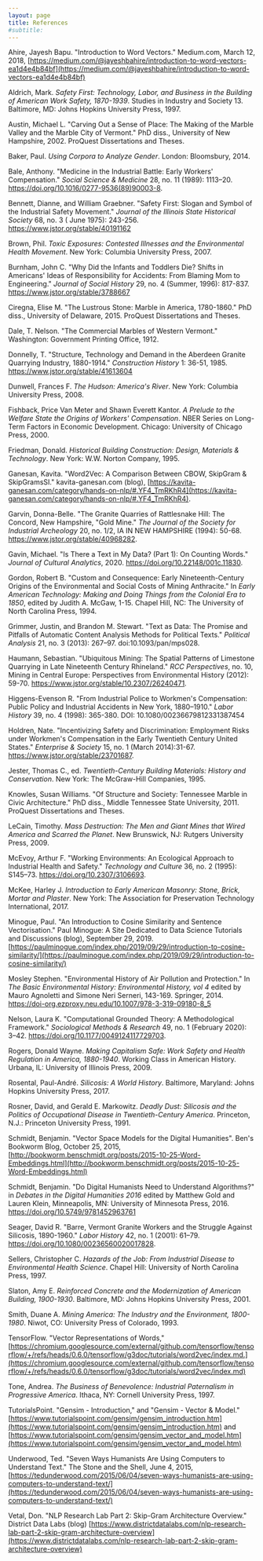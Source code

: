```yaml
---
layout: page
title: References
#subtitle: 
---
```



Ahire, Jayesh Bapu. "Introduction to Word Vectors." Medium.com, March 12, 2018, [https://medium.com/@jayeshbahire/introduction-to-word-vectors-ea1d4e4b84bf](https://medium.com/@jayeshbahire/introduction-to-word-vectors-ea1d4e4b84bf)

Aldrich, Mark. *Safety First: Technology, Labor, and Business in the Building of American Work Safety, 1870-1939*. Studies in Industry and Society 13. Baltimore, MD: Johns Hopkins University Press, 1997.

Austin, Michael L. "Carving Out a Sense of Place: The Making of the Marble Valley and the Marble City of Vermont." PhD diss., University of New Hampshire, 2002. ProQuest Dissertations and Theses.

Baker, Paul. *Using Corpora to Analyze Gender*. London: Bloomsbury, 2014.

Bale, Anthony. "Medicine in the Industrial Battle: Early Workers' Compensation." *Social Science & Medicine* 28, no. 11 (1989): 1113–20. https://doi.org/10.1016/0277-9536(89)90003-8.

Bennett, Dianne, and William Graebner. "Safety First: Slogan and Symbol of the Industrial Safety Movement." *Journal of the Illinois State Historical Society* 68, no. 3 ( June 1975): 243-256. https://www.jstor.org/stable/40191162
 
Brown, Phil. *Toxic Exposures: Contested Illnesses and the Environmental Health Movement*. New York: Columbia University Press, 2007.

Burnham, John C. "Why Did the Infants and Toddlers Die? Shifts in Americans' Ideas of Responsibility for Accidents: From Blaming Mom to Engineering." *Journal of Social History* 29, no. 4 (Summer, 1996): 817-837. https://www.jstor.org/stable/3788667
 
Ciregna, Elise M. "The Lustrous Stone: Marble in America, 1780-1860." PhD diss., University of Delaware, 2015. ProQuest Dissertations and Theses.

Dale, T. Nelson. "The Commercial Marbles of Western Vermont." Washington: Government Printing Office, 1912.

Donnelly, T. "Structure, Technology and Demand in the Aberdeen Granite Quarrying Industry, 1880-1914." *Construction History* 1: 36-51, 1985. https://www.jstor.org/stable/41613604

Dunwell, Frances F. *The Hudson: America's River*. New York: Columbia University Press, 2008.

Fishback, Price Van Meter and Shawn Everett Kantor. *A Prelude to the Welfare State the Origins of Workers' Compensation*. NBER Series on Long-Term Factors in Economic Development. Chicago: University of Chicago Press, 2000.

Friedman, Donald. *Historical Building Construction: Design, Materials & Technology*. New York: W.W. Norton Company, 1995.

Ganesan, Kavita. "Word2Vec: A Comparison Between CBOW, SkipGram & SkipGramsSI." kavita-ganesan.com (blog), [https://kavita-ganesan.com/category/hands-on-nlp/#.YF4_TmRKhR4](https://kavita-ganesan.com/category/hands-on-nlp/#.YF4_TmRKhR4).

Garvin, Donna-Belle. "The Granite Quarries of Rattlesnake Hill: The Concord, New Hampshire, "Gold Mine." *The Journal of the Society for Industrial Archeology* 20, no. 1/2, IA IN NEW HAMPSHIRE (1994): 50-68. https://www.jstor.org/stable/40968282.

Gavin, Michael. "Is There a Text in My Data? (Part 1): On Counting Words." *Journal of Cultural Analytics*, 2020. https://doi.org/10.22148/001c.11830.

Gordon, Robert B. "Custom and Consequence: Early Nineteenth-Century Origins of the Environmental and Social Costs of Mining Anthracite." In *Early American Technology: Making and Doing Things from the Colonial Era to 1850*, edited by Judith A. McGaw, 1-15. Chapel Hill, NC: The University of North Carolina Press, 1994.

Grimmer, Justin, and Brandon M. Stewart. "Text as Data: The Promise and Pitfalls of Automatic Content Analysis Methods for Political Texts." *Political Analysis* 21, no. 3 (2013): 267–97. doi:10.1093/pan/mps028.

Haumann, Sebastian. "Ubiquitous Mining: The Spatial Patterns of Limestone Quarrying in Late Nineteenth Century Rhineland." *RCC Perspectives*, no. 10, Mining in Central Europe: Perspectives from Environmental History (2012): 59-70. https://www.jstor.org/stable/10.2307/26240471.

Higgens-Evenson R. "From Industrial Police to Workmen's Compensation: Public Policy and Industrial Accidents in New York, 1880–1910." *Labor History* 39, no. 4 (1998): 365-380. DOI: 10.1080/00236679812331387454

Holdren, Nate. "Incentivizing Safety and Discrimination: Employment Risks under Workmen's Compensation in the Early Twentieth Century United States." *Enterprise & Society* 15, no. 1 (March 2014):31-67. https://www.jstor.org/stable/23701687.

Jester, Thomas C., ed. *Twentieth-Century Building Materials: History and Conservation*. New York: The McGraw-Hill Companies, 1995.

Knowles, Susan Williams. "Of Structure and Society: Tennessee Marble in Civic Architecture." PhD diss., Middle Tennessee State University, 2011. ProQuest Dissertations and Theses.

LeCain, Timothy. *Mass Destruction: The Men and Giant Mines that Wired America and Scarred the Planet*. New Brunswick, NJ: Rutgers University Press, 2009.

McEvoy, Arthur F. "Working Environments: An Ecological Approach to Industrial Health and Safety." *Technology and Culture* 36, no. 2 (1995): S145–73. https://doi.org/10.2307/3106693.

McKee, Harley J. *Introduction to Early American Masonry: Stone, Brick, Mortar and Plaster*. New York: The Association for Preservation Technology International, 2017.

Minogue, Paul. "An Introduction to Cosine Similarity and Sentence Vectorisation." Paul Minogue: A Site Dedicated to Data Science Tutorials and Discussions (blog), September 29, 2019. [https://paulminogue.com/index.php/2019/09/29/introduction-to-cosine-similarity/](https://paulminogue.com/index.php/2019/09/29/introduction-to-cosine-similarity/)

Mosley Stephen. "Environmental History of Air Pollution and Protection." In *The Basic Environmental History: Environmental History, vol 4* edited by Mauro Agnoletti and Simone Neri Serneri, 143-169. Springer, 2014. https://doi-org.ezproxy.neu.edu/10.1007/978-3-319-09180-8_5

Nelson, Laura K. "Computational Grounded Theory: A Methodological Framework." *Sociological Methods & Research* 49, no. 1 (February 2020): 3–42. https://doi.org/10.1177/0049124117729703.

Rogers, Donald Wayne. *Making Capitalism Safe: Work Safety and Health Regulation in America, 1880-1940*. Working Class in American History. Urbana, IL: University of Illinois Press, 2009.

Rosental, Paul-André. *Silicosis: A World History*. Baltimore, Maryland: Johns Hopkins University Press, 2017.

Rosner, David, and Gerald E. Markowitz. *Deadly Dust: Silicosis and the Politics of Occupational Disease in Twentieth-Century America*. Princeton, N.J.: Princeton University Press, 1991.

Schmidt, Benjamin. "Vector Space Models for the Digital Humanities". Ben's Bookworm Blog, October 25, 2015, [http://bookworm.benschmidt.org/posts/2015-10-25-Word-Embeddings.html](http://bookworm.benschmidt.org/posts/2015-10-25-Word-Embeddings.html)

Schmidt, Benjamin. "Do Digital Humanists Need to Understand Algorithms?" in *Debates in the Digital Humanities 2016* edited by Matthew Gold and Lauren Klein, Minneapolis, MN: University of Minnesota Press, 2016. https://doi.org/10.5749/9781452963761

Seager, David R. "Barre, Vermont Granite Workers and the Struggle Against Silicosis, 1890-1960." *Labor History* 42, no. 1 (2001): 61–79. https://doi.org/10.1080/00236560020017828.

Sellers, Christopher C. *Hazards of the Job: From Industrial Disease to Environmental Health Science*. Chapel Hill: University of North Carolina Press, 1997.

Slaton, Amy E. *Reinforced Concrete and the Modernization of American Building, 1900-1930*. Baltimore, MD: Johns Hopkins University Press, 2001.

Smith, Duane A. *Mining America: The Industry and the Environment, 1800-1980*. Niwot, CO: University Press of Colorado, 1993.

TensorFlow. "Vector Representations of Words," [https://chromium.googlesource.com/external/github.com/tensorflow/tensorflow/+/refs/heads/0.6.0/tensorflow/g3doc/tutorials/word2vec/index.md.](https://chromium.googlesource.com/external/github.com/tensorflow/tensorflow/+/refs/heads/0.6.0/tensorflow/g3doc/tutorials/word2vec/index.md)

Tone, Andrea. *The Business of Benevolence: Industrial Paternalism in Progressive America*. Ithaca, NY: Cornell University Press, 1997.

TutorialsPoint. "Gensim - Introduction," and "Gensim - Vector & Model."  [https://www.tutorialspoint.com/gensim/gensim_introduction.htm](https://www.tutorialspoint.com/gensim/gensim_introduction.htm) and [https://www.tutorialspoint.com/gensim/gensim_vector_and_model.htm](https://www.tutorialspoint.com/gensim/gensim_vector_and_model.htm)

Underwood, Ted. "Seven Ways Humanists Are Using Computers to Understand Text." The Stone and the Shell, June 4, 2015, [https://tedunderwood.com/2015/06/04/seven-ways-humanists-are-using-computers-to-understand-text/](https://tedunderwood.com/2015/06/04/seven-ways-humanists-are-using-computers-to-understand-text/)

Vetal, Don. "NLP Research Lab Part 2: Skip-Gram Architecture Overview." District Data Labs (blog) [https://www.districtdatalabs.com/nlp-research-lab-part-2-skip-gram-architecture-overview](https://www.districtdatalabs.com/nlp-research-lab-part-2-skip-gram-architecture-overview)



